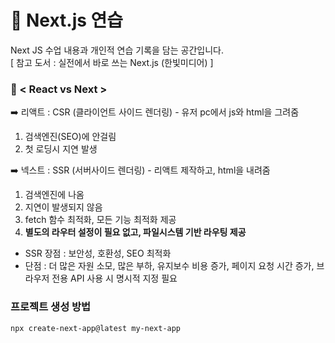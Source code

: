 # 📍 Next.js 연습
Next JS 수업 내용과 개인적 연습 기록을 담는 공간입니다.<br>
[ 참고 도서 : 실전에서 바로 쓰는 Next.js (한빛미디어) ]

### 📖 < React vs Next >
➡️ 리액트 : CSR (클라이언트 사이드 렌더링) - 유저 pc에서 js와 html을 그려줌<br>

1. 검색엔진(SEO)에 안걸림
2. 첫 로딩시 지연 발생

➡️ 넥스트 : SSR (서버사이드 렌더링) - 리액트 제작하고, html을 내려줌<br>
1. 검색엔진에 나옴
2. 지연이 발생되지 않음
3. fetch 함수 최적화, 모든 기능 최적화 제공
4. **별도의 라우터 설정이 필요 없고, 파일시스템 기반 라우팅 제공**

- SSR 장점 : 보안성, 호환성, SEO 최적화
- 단점 : 더 많은 자원 소모, 많은 부하, 유지보수 비용 증가, 페이지 요청 시간 증가, 브라우저 전용 API 사용 시 명시적 지정 필요

### 프로젝트 생성 방법
```
npx create-next-app@latest my-next-app
```
